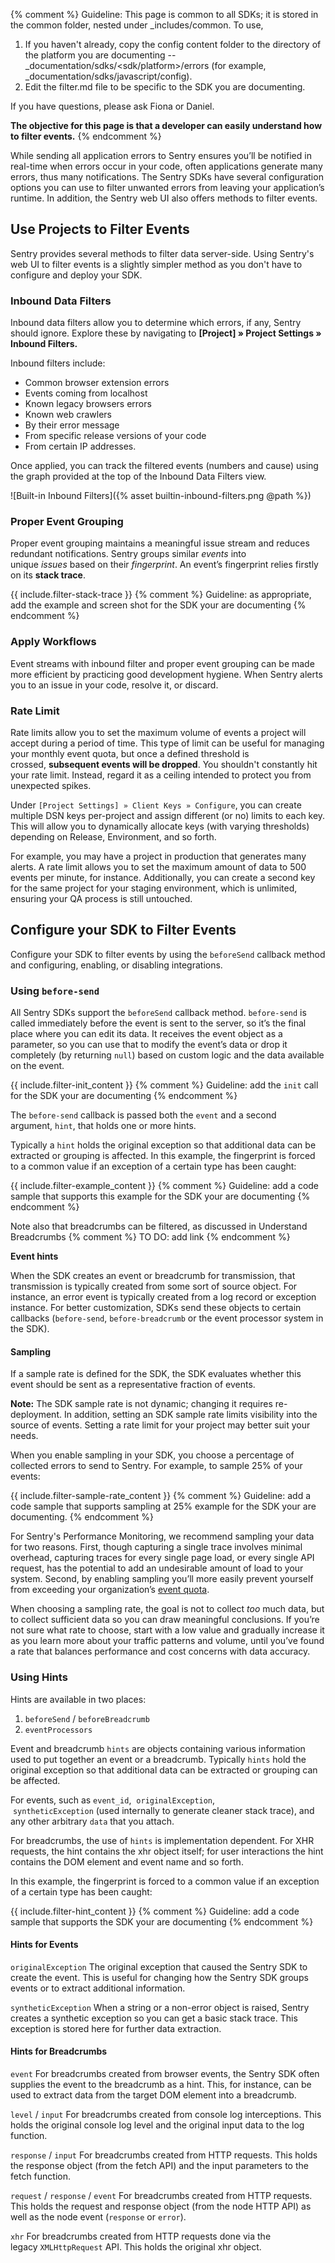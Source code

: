 {% comment %}
Guideline: This page is common to all SDKs; it is stored in the common folder, nested under _includes/common. To use,

1. If you haven't already, copy the config content folder to the directory of the platform you are documenting -- _documentation/sdks/<sdk/platform>/errors (for example, _documentation/sdks/javascript/config). 
2. Edit the filter.md file to be specific to the SDK you are documenting.

If you have questions, please ask Fiona or Daniel.

**The objective for this page is that a developer can easily understand how to filter events.**
{% endcomment %}

While sending all application errors to Sentry ensures you’ll be notified in real-time when errors occur in your code, often applications generate many errors, thus many notifications. The Sentry SDKs have several configuration options you can use to filter unwanted errors from leaving your application’s runtime. In addition, the Sentry web UI also offers methods to filter events.

## Use Projects to Filter Events

Sentry provides several methods to filter data server-side. Using Sentry's web UI to filter events is a slightly simpler method as you don't have to configure and deploy your SDK.

### Inbound Data Filters

Inbound data filters allow you to determine which errors, if any, Sentry should ignore. Explore these by navigating to **[Project] » Project Settings » Inbound Filters.**

Inbound filters include:

- Common browser extension errors
- Events coming from localhost
- Known legacy browsers errors
- Known web crawlers
- By their error message
- From specific release versions of your code
- From certain IP addresses.

Once applied, you can track the filtered events (numbers and cause) using the graph provided at the top of the Inbound Data Filters view.

![Built-in Inbound Filters]({% asset builtin-inbound-filters.png @path %})

### Proper Event Grouping

Proper event grouping maintains a meaningful issue stream and reduces redundant notifications. Sentry groups similar *events* into unique *issues* based on their *fingerprint*. An event’s fingerprint relies firstly on its **stack trace**.

{{ include.filter-stack-trace }}
{% comment %}
Guideline: as appropriate, add the example and screen shot for the SDK your are documenting
{% endcomment %}

### Apply Workflows

Event streams with inbound filter and proper event grouping can be made more efficient by practicing good development hygiene. When Sentry alerts you to an issue in your code, resolve it, or discard. 

### Rate Limit

Rate limits allow you to set the maximum volume of events a project will accept during a period of time. This type of limit can be useful for managing your monthly event quota, but once a defined threshold is crossed, **subsequent events will be dropped**. You shouldn't constantly hit your rate limit. Instead, regard it as a ceiling intended to protect you from unexpected spikes.

Under `[Project Settings] » Client Keys » Configure`, you can create multiple DSN keys per-project and assign different (or no) limits to each key. This will allow you to dynamically allocate keys (with varying thresholds) depending on Release, Environment, and so forth.

For example, you may have a project in production that generates many alerts. A rate limit allows you to set the maximum amount of data to 500 events per minute, for instance. Additionally, you can create a second key for the same project for your staging environment, which is unlimited, ensuring your QA process is still untouched.

## Configure your SDK to Filter Events

Configure your SDK to filter events by using the `beforeSend` callback method and configuring, enabling, or disabling integrations.

### Using `before-send`

All Sentry SDKs support the `beforeSend` callback method. `before-send` is called immediately before the event is sent to the server, so it’s the final place where you can edit its data. It receives the event object as a parameter, so you can use that to modify the event’s data or drop it completely (by returning `null`) based on custom logic and the data available on the event.

{{ include.filter-init_content }}
{% comment %}
Guideline: add the `init` call for the SDK your are documenting
{% endcomment %}

The `before-send` callback is passed both the `event` and a second argument, `hint`, that holds one or more hints.

Typically a `hint` holds the original exception so that additional data can be extracted or grouping is affected. In this example, the fingerprint is forced to a common value if an exception of a certain type has been caught:

{{ include.filter-example_content }}
{% comment %}
Guideline: add a code sample that supports this example for the SDK your are documenting
{% endcomment %}


Note also that breadcrumbs can be filtered, as discussed in Understand Breadcrumbs {% comment %} TO DO: add link {% endcomment %}

**Event hints**

When the SDK creates an event or breadcrumb for transmission, that transmission is typically created from some sort of source object. For instance, an error event is typically created from a log record or exception instance. For better customization, SDKs send these objects to certain callbacks (`before-send`, `before-breadcrumb` or the event processor system in the SDK).

#### Sampling

If a sample rate is defined for the SDK, the SDK evaluates whether this event should be sent as a representative fraction of events.

**Note:** The SDK sample rate is not dynamic; changing it requires re-deployment. In addition, setting an SDK sample rate limits visibility into the source of events. Setting a rate limit for your project may better suit your needs.

When you enable sampling in your SDK, you choose a percentage of collected errors to send to Sentry. For example, to sample 25% of your events:

{{ include.filter-sample-rate_content }}
{% comment %}
Guideline: add a code sample that supports sampling at 25% example for the SDK your are documenting.
{% endcomment %}

For Sentry's Performance Monitoring, we recommend sampling your data for two reasons. First, though capturing a single trace involves minimal overhead, capturing traces for every single page load, or every single API request, has the potential to add an undesirable amount of load to your system. Second, by enabling sampling you’ll more easily prevent yourself from exceeding your organization’s [event quota](/accounts/quotas/).

When choosing a sampling rate, the goal is not to collect *too* much data, but to collect sufficient data so you can draw meaningful conclusions. If you’re not sure what rate to choose, start with a low value and gradually increase it as you learn more about your traffic patterns and volume, until you’ve found a rate that balances performance and cost concerns with data accuracy.

### Using Hints

Hints are available in two places:

1. `beforeSend` / `beforeBreadcrumb`
2. `eventProcessors`

Event and breadcrumb `hints` are objects containing various information used to put together an event or a breadcrumb. Typically `hints` hold the original exception so that additional data can be extracted or grouping can be affected. 

For events, such as `event_id`,  `originalException`,  `syntheticException` (used internally to generate cleaner stack trace), and any other arbitrary `data` that you attach. 

For breadcrumbs, the use of `hints` is implementation dependent. For XHR requests, the hint contains the xhr object itself; for user interactions the hint contains the DOM element and event name and so forth.

In this example, the fingerprint is forced to a common value if an exception of a certain type has been caught:

{{ include.filter-hint_content }}
{% comment %}
Guideline: add a code sample that supports the SDK your are documenting
{% endcomment %}

#### Hints for Events

`originalException`  The original exception that caused the Sentry SDK to create the event. This is useful for changing how the Sentry SDK groups events or to extract additional information.

`syntheticException` When a string or a non-error object is raised, Sentry creates a synthetic exception so you can get a basic stack trace. This exception is stored here for further data extraction.

#### Hints for Breadcrumbs

`event` For breadcrumbs created from browser events, the Sentry SDK often supplies the event to the breadcrumb as a hint. This, for instance, can be used to extract data from the target DOM element into a breadcrumb.

`level` / `input`   For breadcrumbs created from console log interceptions. This holds the original console log level and the original input data to the log function.

`response` / `input`    For breadcrumbs created from HTTP requests. This holds the response object (from the fetch API) and the input parameters to the fetch function.

`request` / `response` / `event`    For breadcrumbs created from HTTP requests. This holds the request and response object (from the node HTTP API) as well as the node event (`response` or `error`).

`xhr`   For breadcrumbs created from HTTP requests done via the legacy `XMLHttpRequest` API. This holds the original xhr object.

